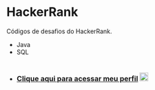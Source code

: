 # HackerRank

Códigos de desafios do HackerRank.
* Java
* SQL

#

* ### [Clique aqui para acessar meu perfil](https://www.hackerrank.com/biell_mendes8) <img src="https://raw.githubusercontent.com/kaueMarques/kaueMarques/master/hi.gif" width="20px">
